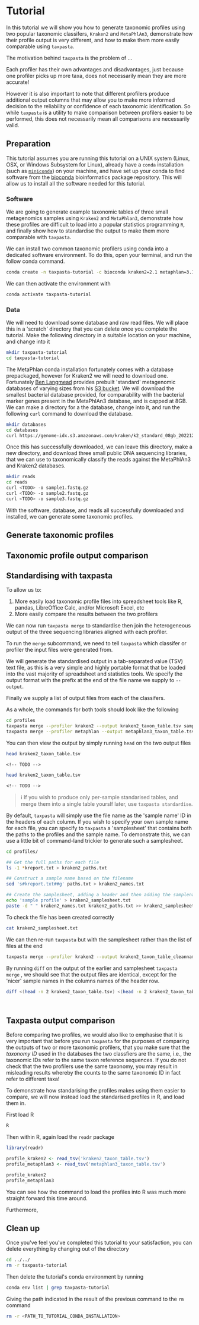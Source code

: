# Tutorial

In this tutorial we will show you how to generate taxonomic profiles using two popular taxonomic classifers, `Kraken2` and `MetaPhlAn3`, demonstrate how their profile output is very different, and how to make them more easily comparable using `taxpasta`.

The motivation behind `taxpasta` is the problem of ... <!-- TODO background -->

Each profiler has their own advantages and disadvantages, just because one profiler picks up more taxa, does not necessarily mean they are more accurate!

However it is also important to note that different profilers produce additional output columns that may allow you to make more informed decision to the reliability or confidence of each taxonomic identification. So while `taxpasta` is a utility to make comparison between profilers easier to be performed, this does not necessarily mean all comparisons are necessarily valid.

## Preparation

This tutorial assumes you are running this tutorial on a UNIX system (Linux, OSX, or Windows Subsystem for Linux), already have a `conda` installation (such as [`miniconda`]()) on your machine, and have set up your conda to find software from the [bioconda]() bioinformatics package repository. This will allow us to install all the software needed for this tutorial.

<!-- TODO space requiremtns -> software, databases, reads -->

### Software

We are going to generate example taxonomic tables of three small metagenomics samples using `Kraken2` and `MetaPhlan3`, demonstrate how these profiles are difficult to load into a popular statistics programming `R`, and finally show how to standardise the output to make them more comparable with `taxpasta`.

We can install two common taxonomic profilers using conda into a dedicated software environment. To do this, open your terminal, and run the follow conda command.

```bash
conda create -n taxpasta-tutorial -c bioconda kraken2=2.1 metaphlan=3.1 conda-forge::r-base=4.2 conda-forge::r-readr=2.14 taxpasta=0.2
```

We can then activate the environment with

```bash
conda activate taxpasta-tutorial
```

### Data

We will need to download some database and raw read files. We will place this in a 'scratch' directory that you can delete once you complete the tutorial. Make the following directory in a suitable location on your machine, and change into it

```bash
mkdir taxpasta-tutorial
cd taxpasta-tutorial
```

The MetaPhlan conda installation fortunately comes with a database prepackaged, however for Kraken2 we will need to download one. Fortunately [Ben Langmead](https://langmead-lab.org/) provides prebuilt
'standard' metagenomic databases of varying sizes from his [S3 bucket](https://benlangmead.github.io/aws-indexes/k2). We will download the smallest bacterial database provided, for comparability with the bacterial marker genes present in the MetaPhlAn3 database, and is capped at 8GB. We can make a directory for a the database, change into it, and run the following `curl` command to download the database.

```bash
mkdir databases
cd databases
curl https://genome-idx.s3.amazonaws.com/kraken/k2_standard_08gb_20221209.tar.gz -o k2_standard_08gb_20221209.tar.gz
```

Once this has successfully downloaded, we can leave this directory, make a new directory, and download three small public DNA sequencing libraries, that we can use to taxonomically classify the reads against the MetaPhlAn3 and Kraken2 databases.

```bash
mkdir reads
cd reads
curl <TODO> -o sample1.fastq.gz
curl <TODO> -o sample2.fastq.gz
curl <TODO> -o sample3.fastq.gz
```

With the software, database, and reads all successfully downloaded and installed, we can generate some taxonomic profiles.

## Generate taxonomic profiles

<!-- save to profiles/ -->

## Taxonomic profile output comparison

## Standardising with taxpasta

To allow us to:

1. More easily load taxonomic profile files into spreadsheet tools like R, pandas, LibreOffice Calc, and/or Microsoft Excel, etc
2. More easily compare the results between the two profilers

We can now run `taxpasta merge` to standardise then join the heterogeneous output of the three sequencing libraries aligned with each profiler.

To run the `merge` subcommand, we need to tell `taxpasta` which classifer or profiler the input files were generated from.

We will generate the standardised output in a tab-separated value (TSV) text file, as this is a very simple and highly portable format that be loaded into the vast majority of spreadsheet and statistics tools. We specify the output format with the prefix at the end of the file name we supply to `--output`.

Finally we supply a list of output files from each of the classifers.

As a whole, the commands for both tools should look like the following

```bash
cd profiles
taxpasta merge --profiler kraken2 --output kraken2_taxon_table.tsv sample1.kreport.txt sample2.kreport.txt sample3.kreport.txt
taxpasta merge --profiler metaphlan --output metaphlan3_taxon_table.tsv sample1.mp3.txt sample2.mp3.txt sample3.mp3.txt
```

You can then view the output by simply running `head` on the two output files

```bash
head kraken2_taxon_table.tsv
```

```text
<!-- TODO -->
```

```bash
head kraken2_taxon_table.tsv
```

```text
<!-- TODO -->
```

> ℹ️ If you wish to produce only per-sample standarised tables, and merge them into a single table yourslf later, use `taxpasta standardise`.

By default, `taxpasta` will simply use the file name as the 'sample name' ID in the headers of each column. If you wish to specify your own sample name for each file, you can specify to `taxpasta` a 'samplesheet' that contains both the paths to the profiles and the sample name. To demonstrate this, we can use a little bit of command-land trickier to generate such a samplesheet.

```bash
cd profiles/

## Get the full paths for each file
ls -1 *kreport.txt > kraken2_paths.txt

## Construct a sample name based on the filename
sed 's#kreport.txt##g' paths.txt > kraken2_names.txt

## Create the samplesheet, adding a header and then adding the samplenames and paths
echo 'sample profile' > kraken2_samplesheet.txt
paste -d " " kraken2_names.txt kraken2_paths.txt >> kraken2_samplesheet.txt
```

To check the file has been created correctly

```bash
cat kraken2_samplesheet.txt
```

We can then re-run `taxpasta` but with the samplesheet rather than the list of files at the end

```bash
taxpasta merge --profiler kraken2 --output kraken2_taxon_table_cleannames.tsv -s kraken2_samplesheet.txt
```

By running `diff` on the output of the earlier and samplesheet `taxpasta merge` , we should see that the output files are identical, except for the 'nicer' sample names in the columns names of the header row.

```bash
diff <(head -n 2 kraken2_taxon_table.tsv) <(head -n 2 kraken2_taxon_table_cleannames.tsv)
```

```text


```

## Taxpasta output comparison

Before comparing two profiles, we would also like to emphasise that it is very important that before you run `taxpasta` for the purposes of comparing the outputs of two or more taxonomic profilers, that you make sure that the _taxonomy ID_ used in the databases the two classfiers are the same, i.e., the taxonomic IDs refer to the same taxon reference sequences. If you do not check that the two profilers use the same taxonomy, you may result in misleading results whereby the counts to the same taxonomic ID in fact refer to different taxa!

To demonstrate how standarising the profiles makes using them easier to compare, we will now instead load the standarised profiles in R, and load them in.

First load R

```bash
R
```

Then within R, again load the `readr` package

```r
library(readr)

profile_kraken2 <- read_tsv('kraken2_taxon_table.tsv')
profile_metaphlan3 <- read_tsv('metaphlan3_taxon_table.tsv')

profile_kraken2
profile_metaphlan3
```

You can see how the command to load the profiles into R was much more straight forward this time around.

Furthermore, <!--TODO CONSIDER JOINING THEM TOGETHER -->

## Clean up

Once you've feel you've completed this tutorial to your satisfaction, you can delete everything by changing out of the directory

```bash
cd ../../
rm -r taxpasta-tutorial
```

Then delete the tutorial's conda environment by running

```bash
conda env list | grep taxpasta-tutorial
```

Giving the path indicated in the result of the previous command to the `rm` command

```bash
rm -r <PATH_TO_TUTORIAL_CONDA_INSTALLATION>
```
